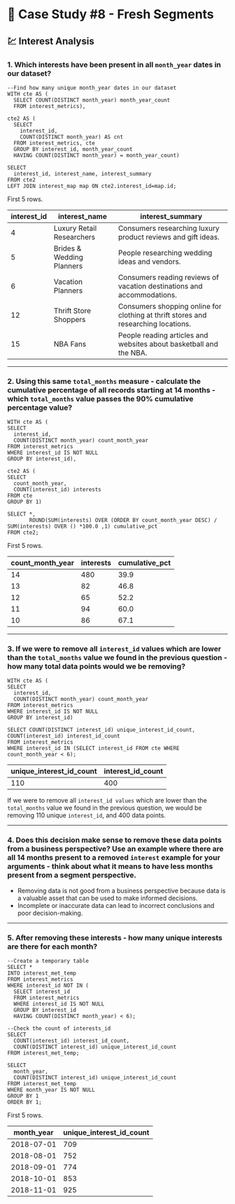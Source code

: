 # 🍊 Case Study #8 - Fresh Segments
## 💹 Interest Analysis
### 1. Which interests have been present in all `month_year` dates in our dataset?

```TSQL
--Find how many unique month_year dates in our dataset
WITH cte AS (
  SELECT COUNT(DISTINCT month_year) month_year_count
  FROM interest_metrics),

cte2 AS (
  SELECT 
    interest_id,
    COUNT(DISTINCT month_year) AS cnt
  FROM interest_metrics, cte
  GROUP BY interest_id, month_year_count
  HAVING COUNT(DISTINCT month_year) = month_year_count)

SELECT
  interest_id, interest_name, interest_summary
FROM cte2
LEFT JOIN interest_map map ON cte2.interest_id=map.id;
```

First 5 rows.

| interest_id | interest_name             | interest_summary                                                                   |
|-------------|---------------------------|------------------------------------------------------------------------------------|
| 4	           | Luxury Retail Researchers | Consumers researching luxury product reviews and gift ideas.                       |
| 5	           | Brides & Wedding Planners | People researching wedding ideas and vendors.                                      |
| 6	           | Vacation Planners         | Consumers reading reviews of vacation destinations and accommodations.             |
| 12	          | Thrift Store Shoppers     | Consumers shopping online for clothing at thrift stores and researching locations. |
| 15	          | NBA Fans                  | People reading articles and websites about basketball and the NBA.                 |

---

### 2. Using this same `total_months` measure - calculate the cumulative percentage of all records starting at 14 months - which `total_months` value passes the 90% cumulative percentage value?

```TSQL
WITH cte AS (
SELECT
  interest_id,
  COUNT(DISTINCT month_year) count_month_year
FROM interest_metrics
WHERE interest_id IS NOT NULL
GROUP BY interest_id),

cte2 AS (
SELECT
  count_month_year,
  COUNT(interest_id) interests
FROM cte
GROUP BY 1)

SELECT *,
       ROUND(SUM(interests) OVER (ORDER BY count_month_year DESC) / SUM(interests) OVER () *100.0 ,1) cumulative_pct
FROM cte2;
```

First 5 rows. 

| count_month_year | interests | cumulative_pct |
|------------------|-----------|----------------|
| 14               | 480       | 39.9           |
| 13               | 82        | 46.8           |
| 12               | 65        | 52.2           |
| 11               | 94        | 60.0           |
| 10               | 86        | 67.1           |

---

### 3. If we were to remove all `interest_id` values which are lower than the `total_months` value we found in the previous question - how many total data points would we be removing?

```TSQL
WITH cte AS (
SELECT
  interest_id,
  COUNT(DISTINCT month_year) count_month_year
FROM interest_metrics
WHERE interest_id IS NOT NULL
GROUP BY interest_id)

SELECT COUNT(DISTINCT interest_id) unique_interest_id_count, COUNT(interest_id) interest_id_count
FROM interest_metrics
WHERE interest_id IN (SELECT interest_id FROM cte WHERE count_month_year < 6);
```

| unique_interest_id_count | interest_id_count | 
|------------------|-----------|
| 110               | 400       | 

If we were to remove all `interest_id values` which are lower than the `total_months` value we found in the previous question, we would be removing 110 unique `interest_id`, and 400 data points.

---

### 4. Does this decision make sense to remove these data points from a business perspective? Use an example where there are all 14 months present to a removed `interest` example for your arguments - think about what it means to have less months present from a segment perspective.

* Removing data is not good from a business perspective because data is a valuable asset that can be used to make informed decisions. 
* Incomplete or inaccurate data can lead to incorrect conclusions and poor decision-making.

---

### 5. After removing these interests - how many unique interests are there for each month?

```TSQL
--Create a temporary table
SELECT *
INTO interest_met_temp
FROM interest_metrics
WHERE interest_id NOT IN (
  SELECT interest_id 
  FROM interest_metrics
  WHERE interest_id IS NOT NULL
  GROUP BY interest_id
  HAVING COUNT(DISTINCT month_year) < 6);
  
--Check the count of interests_id
SELECT
  COUNT(interest_id) interest_id_count,
  COUNT(DISTINCT interest_id) unique_interest_id_count
FROM interest_met_temp;

SELECT
  month_year,
  COUNT(DISTINCT interest_id) unique_interest_id_count
FROM interest_met_temp
WHERE month_year IS NOT NULL
GROUP BY 1
ORDER BY 1;
```

First 5 rows. 

| month_year | unique_interest_id_count |
|------------|--------------------------|
| 2018-07-01 | 	709                      |
| 2018-08-01 | 	752                      |
| 2018-09-01 | 	774                      |
| 2018-10-01 | 	853                      |
| 2018-11-01 | 	925                      |

